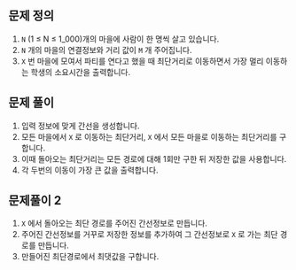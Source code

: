 ## 문제 정의

1. `N` (1 ≤ N ≤ 1_000)개의 마을에 사람이 한 명씩 살고 있습니다.
2. `N` 개의 마을의 연결정보와 거리 값이 `M` 개 주어집니다.
3. `X` 번 마을에 모여서 파티를 연다고 했을 때 최단거리로 이동하면서 가장 멀리 이동하는 학생의 소요시간을 출력합니다.

## 문제 풀이

1. 입력 정보에 맞게 간선을 생성합니다.
2. 모든 마을에서 `X` 로 이동하는 최단거리, `X` 에서 모든 마을로 이동하는 최단거리를 구합니다.
3. 이때 돌아오는 최단거리는 모든 경로에 대해 1회만 구한 뒤 저장한 값을 사용합니다.
4. 각 두번의 이동이 가장 큰 값을 출력합니다.

## 문제풀이 2

1. `X` 에서 돌아오는 최단 경로를 주어진 간선정보로 만듭니다.
2. 주어진 간선정보를 거꾸로 저장한 정보를 추가하여 그 간선정보로 `X` 로 가는 최단 경로를 만듭니다.
3. 만들어진 최단경로에서 최댓값을 구합니다.